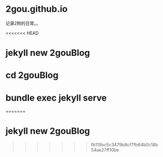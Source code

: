 # 2gou.github.io
记录2狗的日常。。

<<<<<<< HEAD




















# jekyll new 2gouBlog
# cd 2gouBlog
# bundle exec jekyll serve
=======
# jekyll new 2gouBlog
>>>>>>> fb115bc5c3479b8cf7fb64b0c18b54ae27ff10be
